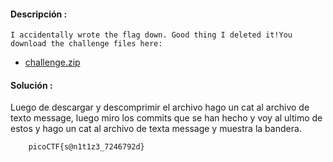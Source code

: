 #### Descripción :
	I accidentally wrote the flag down. Good thing I deleted it!You download the challenge files here:
- [challenge.zip](https://artifacts.picoctf.net/c_titan/76/challenge.zip)
#### Solución :
Luego de descargar y descomprimir el archivo hago un cat al archivo de texto message, luego miro los commits que se han hecho y voy al ultimo de estos y hago un cat al archivo de texta message y muestra la bandera.

		picoCTF{s@n1t1z3_7246792d}